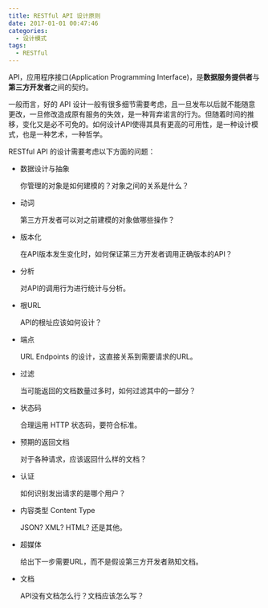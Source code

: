 ```yaml
---
title: RESTful API 设计原则
date: 2017-01-01 00:47:46
categories:
  - 设计模式
tags:
  - RESTful
---
```


API，应用程序接口(Application Programming Interface)，是**数据服务提供者**与**第三方开发者**之间的契约。

一般而言，好的 API 设计一般有很多细节需要考虑，且一旦发布以后就不能随意更改，一旦修改造成原有服务的失效，是一种背弃诺言的行为。但随着时间的推移，变化又是必不可免的。如何设计API使得其具有更高的可用性，是一种设计模式，也是一种艺术，一种哲学。

<!--more-->

RESTful API 的设计需要考虑以下方面的问题：

+ 数据设计与抽象

  你管理的对象是如何建模的？对象之间的关系是什么？

+ 动词

  第三方开发者可以对之前建模的对象做哪些操作？

+ 版本化

  在API版本发生变化时，如何保证第三方开发者调用正确版本的API？

+ 分析

  对API的调用行为进行统计与分析。

+ 根URL

  API的根址应该如何设计？

+ 端点

  URL Endpoints 的设计，这直接关系到需要请求的URL。

+ 过滤

  当可能返回的文档数量过多时，如何过滤其中的一部分？

+ 状态码

  合理运用 HTTP 状态码，要符合标准。

+ 预期的返回文档

  对于各种请求，应该返回什么样的文档？

+ 认证

  如何识别发出请求的是哪个用户？

+ 内容类型 Content Type

  JSON? XML? HTML? 还是其他。

+ 超媒体

  给出下一步需要URL，而不是假设第三方开发者熟知文档。

+ 文档

  API没有文档怎么行？文档应该怎么写？
